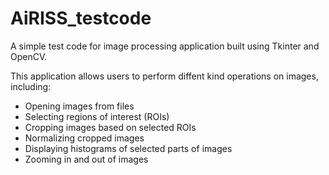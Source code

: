 # AiRISS_testcode

A simple test  code for  image processing application built using Tkinter and OpenCV.

This application allows users to perform diffent kind operations on images, including:
- Opening images from files
- Selecting regions of interest (ROIs)
- Cropping images based on selected ROIs
- Normalizing cropped images
- Displaying histograms of selected parts of images
- Zooming in and out of images
